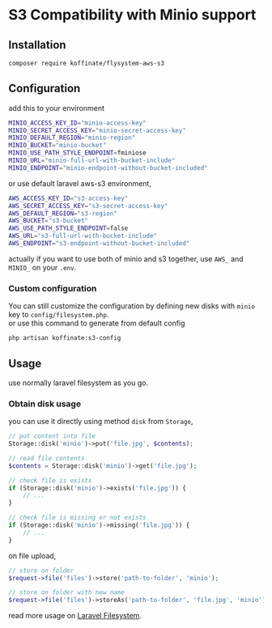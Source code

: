 # S3 Compatibility with Minio support 

## Installation
```bash
composer require koffinate/flysystem-aws-s3
```

## Configuration
add this to your environment
```bash
MINIO_ACCESS_KEY_ID="minio-access-key"
MINIO_SECRET_ACCESS_KEY="minio-secret-access-key"
MINIO_DEFAULT_REGION="minio-region"
MINIO_BUCKET="minio-bucket"
MINIO_USE_PATH_STYLE_ENDPOINT=fminiose
MINIO_URL="minio-full-url-with-bucket-include"
MINIO_ENDPOINT="minio-endpoint-without-bucket-included"
```
or use default laravel aws-s3 environment,
```bash
AWS_ACCESS_KEY_ID="s3-access-key"
AWS_SECRET_ACCESS_KEY="s3-secret-access-key"
AWS_DEFAULT_REGION="s3-region"
AWS_BUCKET="s3-bucket"
AWS_USE_PATH_STYLE_ENDPOINT=false
AWS_URL="s3-full-url-with-bucket-include"
AWS_ENDPOINT="s3-endpoint-without-bucket-included"
```
actually if you want to use both of minio and s3 together, use `AWS_` and `MINIO_` on your `.env`.

### Custom configuration
You can still customize the configuration by defining new disks with `minio` key to `config/filesystem.php`. \
or use this command to generate from default config
```bash
php artisan koffinate:s3-config
```

## Usage
use normally laravel filesystem as you go.

### Obtain disk usage
you can use it directly using method `disk` from `Storage`,

```php
// put content into file
Storage::disk('minio')->put('file.jpg', $contents);

// read file contents
$contents = Storage::disk('minio')->get('file.jpg');

// check file is exists
if (Storage::disk('minio')->exists('file.jpg')) {
    // ...
}

// check file is missing or not exists
if (Storage::disk('minio')->missing('file.jpg')) {
    // ...
}
```

on file upload,
```php
// store on folder
$request->file('files')->store('path-to-folder', 'minio');

// store on folder with new name
$request->file('files')->storeAs('path-to-folder', 'file.jpg', 'minio');
```

read more usage on [Laravel Filesystem](https://laravel.com/docs/filesystem).

